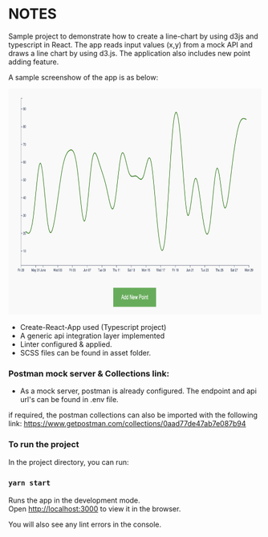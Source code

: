 # NOTES
Sample project to demonstrate how to create a line-chart by using d3js and typescript in React. 
The app reads input values (x,y) from a mock API and draws a line chart by using d3.js. 
The application also includes new point adding feature.

A sample screenshow of the app is as below:

<img src="https://github.com/EKIVANC/d3js_react_typescript_sample_app/blob/master/src/asset/image/screen_shot/sampleGraph.png" alt="Sample Graph Image" width="1200" height="450">

- Create-React-App used (Typescript project) 
- A generic api integration layer implemented
- Linter configured & applied.
- SCSS files can be found in asset folder.

### Postman mock server & Collections link:
- As a mock server, postman is already configured. The endpoint and api url's can be found in .env file. 

if required, the postman collections can also be imported with the following link: 
https://www.getpostman.com/collections/0aad77de47ab7e087b94


### To run the project
In the project directory, you can run:
### `yarn start`
Runs the app in the development mode.<br />
Open [http://localhost:3000](http://localhost:3000) to view it in the browser.

You will also see any lint errors in the console.

